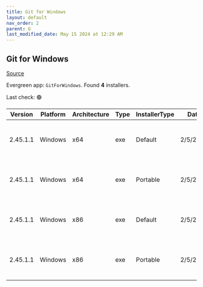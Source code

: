 ```yaml
---
title: Git for Windows
layout: default
nav_order: 2
parent: G
last_modified_date: May 15 2024 at 12:29 AM
---
```


## Git for Windows

[Source](https://gitforwindows.org/)

Evergreen app: `GitForWindows`. Found **4** installers.

Last check: 🟢

| Version  | Platform | Architecture | Type | InstallerType | Date     | Size     | URI                                                                                                                                                                                                                        |
| -------- | -------- | ------------ | ---- | ------------- | -------- | -------- | -------------------------------------------------------------------------------------------------------------------------------------------------------------------------------------------------------------------------- |
| 2.45.1.1 | Windows  | x64          | exe  | Default       | 2/5/2024 | 67843632 | [https://github.com/git-for-windows/git/releases/download/v2.45.1.windows.1/Git-2.45.1-64-bit.exe](https://github.com/git-for-windows/git/releases/download/v2.45.1.windows.1/Git-2.45.1-64-bit.exe)                       |
| 2.45.1.1 | Windows  | x64          | exe  | Portable      | 2/5/2024 | 62747136 | [https://github.com/git-for-windows/git/releases/download/v2.45.1.windows.1/PortableGit-2.45.1-64-bit.7z.exe](https://github.com/git-for-windows/git/releases/download/v2.45.1.windows.1/PortableGit-2.45.1-64-bit.7z.exe) |
| 2.45.1.1 | Windows  | x86          | exe  | Default       | 2/5/2024 | 63147736 | [https://github.com/git-for-windows/git/releases/download/v2.45.1.windows.1/Git-2.45.1-32-bit.exe](https://github.com/git-for-windows/git/releases/download/v2.45.1.windows.1/Git-2.45.1-32-bit.exe)                       |
| 2.45.1.1 | Windows  | x86          | exe  | Portable      | 2/5/2024 | 57635656 | [https://github.com/git-for-windows/git/releases/download/v2.45.1.windows.1/PortableGit-2.45.1-32-bit.7z.exe](https://github.com/git-for-windows/git/releases/download/v2.45.1.windows.1/PortableGit-2.45.1-32-bit.7z.exe) |
